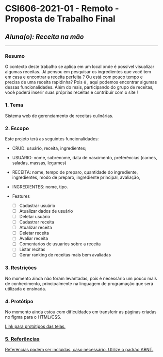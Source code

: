# **CSI606-2021-01 - Remoto - Proposta de Trabalho Final**
## *Aluna(o): Receita na mão*

--------------

<!-- Descrever um resumo sobre o trabalho. -->

### Resumo

O contexto deste trabalho se aplica em um local onde é possível visualizar algumas receitas. Já pensou em pesquisar os ingredientes que você tem em casa e encontrar a receita perfeita ? Ou está com pouco tempo e precisa de uma receita rapidinha? 
Pois é , aqui podemos encontrar algumas dessas funcionalidades. Além do mais, participando do grupo de receitas, você poderá inserir suas próprias receitas e contribuir com o site !

<!-- Apresentar o tema. -->
### 1. Tema
Sistema web de gerenciamento de receitas culinárias.

<!-- Descrever e limitar o escopo da aplicação. -->
### 2. Escopo

Este projeto terá as seguintes funcionalidades:

- CRUD: usuário, receita, ingredientes;

- USUÁRIO: nome, sobrenome,  data de nascimento, preferências (carnes, saladas, massas, legumes)

- RECEITA: nome, tempo de preparo, quantidade do ingrediente, ingredientes, modo de preparo, ingrediente principal, avaliação,

- INGREDIENTES: nome, tipo.

- Features
   - [ ] Cadastrar usuário
   - [ ] Atualizar dados de usuário
   - [ ] Deletar usuário
   - [ ] Cadastrar receita
   - [ ] Atualizar receita
   - [ ] Deletar receita
   - [ ] Avaliar receita
   - [ ] Comentarios de usuarios sobre a receita
   - [ ] Listar recitas
   - [ ] Gerar ranking de receitas mais bem avaliadas

<!-- Apresentar restrições de funcionalidades e de escopo. -->
### 3. Restrições

No momento ainda não foram levantadas, pois é necessário um pouco mais de conhecimento, principalmente na linguagem de programação que será utilizada e ensinada.

<!-- Construir alguns protótipos para a aplicação, disponibilizá-los no Github e descrever o que foi considerado. //-->
### 4. Protótipo

No momento ainda estou com dificuldades em transferir as páginas criadas no figma para o HTML/CSS.

<a href="https://docs.google.com/presentation/d/1ivqr0pFYxpq-IN2rGdTHhIkdpD8nsnp7NOGukZoVhTc/edit?usp=sharing"> Link para protótipos das telas. 

  ### 5. Referências

  Referências podem ser incluídas, caso necessário. Utilize o padrão ABNT.
